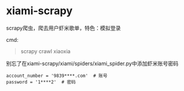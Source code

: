 # xiami-scrapy
scrapy爬虫，爬去用户虾米歌单，特色：模拟登录

cmd:
> scrapy crawl xiaoxia

别忘了在xiami-scrapy/xiami/spiders/xiami_spider.py中添加虾米账号密码
```
account_number = '9839****.com'  # 账号
password = '1****2'  # 密码
```
